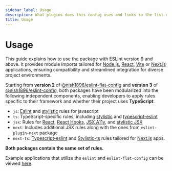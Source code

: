 ```yaml
---
sidebar_label: Usage
description: What plugins does this config uses and links to the list of all rules for these plugins.
title: Usage
---
```


# Usage

This guide explains how to use the package with ESLint version 9 and above. It provides module imports tailored for [Node.js](https://nodejs.org/en), [React](https://react.dev/), [Vite](https://vite.dev/) or [Next.js](https://nextjs.org/) applications, ensuring compatibility and streamlined integration for diverse project environments.

Starting from **version 2** of [@nish1896/eslint-flat-config](https://www.npmjs.com/package/@nish1896/eslint-flat-config) and **version 3** of [@nish1896/eslint-config](https://www.npmjs.com/package/@nish1896/eslint-config), both packages have been modularized into the following independent components, enabling developers to apply rules specific to their framework and whether their project uses **TypeScript**:

- `js`: [Eslint](https://eslint.org/docs/latest/rules/) and [stylistic](https://eslint.style/packages/js) rules for javascript
- `ts`: TypeScript-specific rules, including [stylistic](https://eslint.style/packages/ts) and [typescript-eslint](https://typescript-eslint.io/rules/)
- `jsx`: Rules for [React](https://github.com/jsx-eslint/eslint-plugin-react/tree/master/docs/rules), [React Hooks](https://www.npmjs.com/package/eslint-plugin-react-hooks), [JSX A11y](https://github.com/jsx-eslint/eslint-plugin-jsx-a11y/tree/main?tab=readme-ov-file#supported-rules), and [stylistic JSX](https://eslint.style/packages/jsx)
- `next`:  Includes additional JSX rules along with the ones from `eslint-plugin-next` package 
- `next-ts`: [Typescript-eslint](https://typescript-eslint.io/rules/) and [Stylistic-ts](https://eslint.style/packages/ts) rules tailored for [Next.js](https://nextjs.org/) apps.

**Both packages contain the same set of rules.** 

Example applications that utilize the `eslint` and `eslint-flat-config` can be viewed [here](https://github.com/nishkohli96/eslint-config/tree/main/examples).
